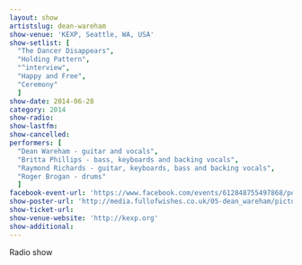```yaml
---
layout: show
artistslug: dean-wareham
show-venue: 'KEXP, Seattle, WA, USA'
show-setlist: [
  "The Dancer Disappears",
  "Holding Pattern",
  "^interview",
  "Happy and Free",
  "Ceremony"
  ]
show-date: 2014-06-28
category: 2014
show-radio: 
show-lastfm: 
show-cancelled: 
performers: [
  "Dean Wareham - guitar and vocals",
  "Britta Phillips - bass, keyboards and backing vocals",
  "Raymond Richards - guitar, keyboards, bass and backing vocals",
  "Roger Brogan - drums"
  ]
facebook-event-url: 'https://www.facebook.com/events/612848755497868/permalink/612848758831201/'
show-poster-url: 'http://media.fullofwishes.co.uk/05-dean_wareham/pictures/dean-wareham-kexp-instagram.jpg'
show-ticket-url: 
show-venue-website: 'http://kexp.org'
show-additional: 
---
```

Radio show